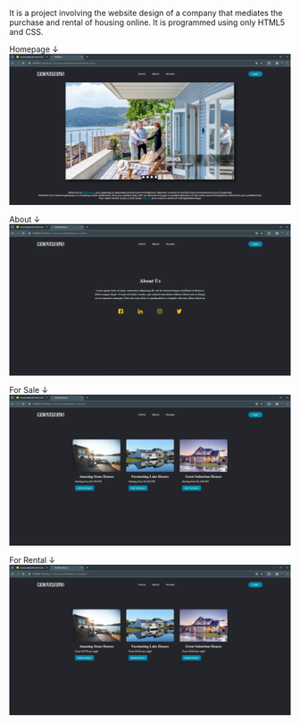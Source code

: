 It is a project involving the website design of a company that mediates the purchase and rental of housing online. It is programmed using only HTML5 and CSS.

Homepage ↓
![Alt text](assets/homepage.png)

About ↓
![Alt text](assets/about.png)

For Sale ↓
![Alt text](assets/forsale.png)

For Rental ↓ 
![Alt text](assets/forrental.png)